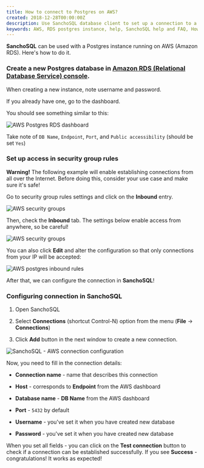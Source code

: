 ```yaml
---
title: How to connect to Postgres on AWS?
created: 2018-12-28T00:00:00Z
description: Use SanchoSQL database client to set up a connection to a PostgreSQL instance running on AWS.
keywords: AWS, RDS postgres instance, help, SanchoSQL help and FAQ, How to connect to Postgres on AWS?, desktop database client, postgres, linux, SanchoSQL, GTK+, GTKmm, PostgreSQL on AWS, amazon, postgres RDS on aws
---
```


**SanchoSQL** can be used with a Postgres instance running on AWS (Amazon RDS). Here's how to do it.

### Create a new Postgres database in [Amazon RDS (Relational Database Service) console](https://aws.amazon.com/rds/).

When creating a new instance, note username and password.

If you already have one, go to the dashboard.

You should see something similar to this:

![AWS Postgres RDS dashboard](./data/aws_rds_dashboard.png)

Take note of `DB Name`, `Endpoint`, `Port`, and `Public accessibility` (should be set `Yes`)

### Set up access in security group rules

**Warning!** The following example will enable establishing connections from all over the Internet. Before doing this, consider your use case and make sure it's safe!

Go to security group rules settings and click on the **Inbound** entry.

![AWS security groups](./data/aws_security_group_rules.png)

Then, check the **Inbound** tab. The settings below enable access from anywhere, so be careful!

![AWS security groups](./data/aws_postgres_inbound_settings.png)

You can also click **Edit** and alter the configuration so that only connections from your IP will be accepted:

![AWS postgres inbound rules](./data/aws_postgres_inbound_rules.png)

After that, we can configure the connection in **SanchoSQL**!

### Configuring connection in SanchoSQL

1. Open SanchoSQL

2. Select **Connections** (shortcut Control-N) option from the menu (**File** -> **Connections**)

3. Click **Add** button in the next window to create a new connection.

![SanchoSQL - AWS connection configuration](./data/sanchosql_aws_connection.png)

Now, you need to fill in the connection details:

- **Connection name** - name that describes this connection

- **Host** - corresponds to **Endpoint** from the AWS dashboard

- **Database name** - **DB Name** from the AWS dashboard

- **Port** - `5432` by default

- **Username** - you've set it when you have created new database

- **Password** - you've set it when you have created new database

When you set all fields - you can click on the **Test connection** button to check if a connection can be established successfully. If you see **Success** - congratulations! It works as expected!

